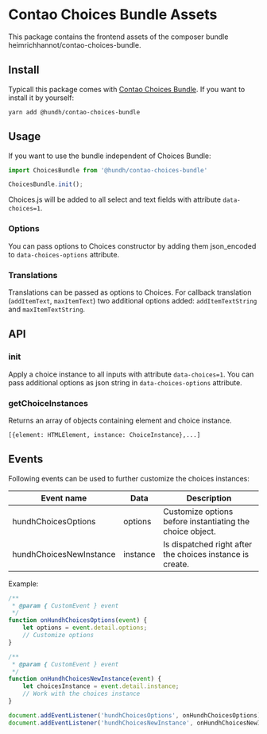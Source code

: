 # Contao Choices Bundle Assets

This package contains the frontend assets of the composer bundle heimrichhannot/contao-choices-bundle.

## Install

Typicall this package comes with [Contao Choices Bundle](https://github.com/heimrichhannot/contao-choices-bundle). If you want to install it by yourself: 

```npm
yarn add @hundh/contao-choices-bundle
```

## Usage

If you want to use the bundle independent of Choices Bundle: 

```js
import ChoicesBundle from '@hundh/contao-choices-bundle'

ChoicesBundle.init();
```

Choices.js will be added to all select and text fields with attribute `data-choices=1`.

### Options
You can pass options to Choices constructor by adding them json_encoded to `data-choices-options` attribute.

### Translations
Translations can be passed as options to Choices. For callback translation (`addItemText`, `maxItemText`) two additional options added: `addItemTextString` and `maxItemTextString`.


## API

### init

Apply a choice instance to all inputs with attribute `data-choices=1`. 
You can pass additional options as json string in `data-choices-options` attribute.

### getChoiceInstances

Returns an array of objects containing element and choice instance.

```
[{element: HTMLElement, instance: ChoiceInstance},...]
```

## Events

Following events can be used to further customize the choices instances: 

Event name | Data | Description
---------- | ---- | -----------
hundhChoicesOptions | options | Customize options before instantiating the choice object.
hundhChoicesNewInstance | instance | Is dispatched right after the choices instance is create.

Example:

```javascript
/**
 * @param { CustomEvent } event
 */
function onHundhChoicesOptions(event) {
    let options = event.detail.options;
    // Customize options
}

/**
 * @param { CustomEvent } event
 */
function onHundhChoicesNewInstance(event) {
    let choicesInstance = event.detail.instance;
    // Work with the choices instance
}

document.addEventListener('hundhChoicesOptions', onHundhChoicesOptions);
document.addEventListener('hundhChoicesNewInstance', onHundhChoicesNewInstance);

```

